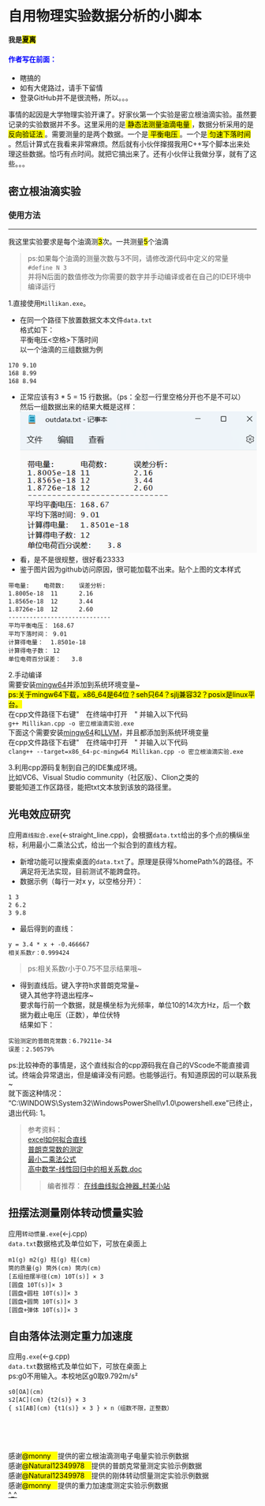 # 自用物理实验数据分析的小脚本 #
**我是<mark>夏离</mark>**
<!-- 我永远喜欢牛杂师傅！！！！！ -->
<!-- 干内，github网页md语法不支持h5标签 -->
#### <font color = blue>作者写在前面：</font> ####
* 瞎搞的
* 如有大佬路过，请手下留情  
* 登录GitHub并不是很流畅，所以。。。

事情的起因是大学物理实验开课了。好家伙第一个实验是密立根油滴实验。虽然要记录的实验数据并不多。这里采用的是<mark>  静态法测量油滴电量  </mark>，数据分析采用的是<mark>  反向验证法  </mark>。需要测量的是两个数据。一个是<mark>  平衡电压  </mark>。一个是<mark>  匀速下落时间  </mark>。然后计算式在我看来非常麻烦。然后就有小伙伴撺掇我用C++写个脚本出来处理这些数据。恰巧有点时间。就把它搞出来了。还有小伙伴让我做分享，就有了这些。。。
## 密立根油滴实验 ##
### 使用方法 ###
---
我这里实验要求是每个油滴测<mark>3</mark>次。一共测量<mark>5</mark>个油滴  
>ps:如果每个油滴的测量次数与3不同，请修改源代码中定义的常量  
`#define N 3`  
并将N后面的数值修改为你需要的数字并手动编译或者在自己的IDE环境中编译运行

1.直接使用`Millikan.exe`。
* 在同一个路径下放置数据文本文件`data.txt`  
格式如下：  
平衡电压<空格>下落时间  
以一个油滴的三组数据为例
```
170 9.10
168 8.99
168 8.94
```
* 正常应该有3 * 5 = 15 行数据。（ps：全怼一行里空格分开也不是不可以）  
然后一组数据出来的结果大概是这样：  
![一张图片](suoyin/Snipaste_2022-11-14_23-53-40.png)  
* 看，是不是很规整，很好看23333  
* 鉴于图片因为github访问原因，很可能加载不出来。贴个上图的文本样式
```
带电量:	电荷数:	误差分析:	
1.8005e-18	11		2.16
1.8565e-18	12		3.44
1.8726e-18	12		2.60
-----------------------------
平均平衡电压：	168.67
平均下落时间：	9.01
计算得电量：	1.8501e-18
计算得电子数：	12
单位电荷百分误差：	3.8
```

2.手动编译  
需要安装[mingw64](https://sourceforge.net/projects/mingw-w64/files/)并添加到系统环境变量~  
<mark>ps:关于mingw64下载，x86_64是64位？seh只64？sjlj兼容32？posix是linux平台。</mark>  
在cpp文件路径下右键"&emsp;在终端中打开&emsp;" 并输入以下代码  
`g++ Millikan.cpp -o 密立根油滴实验.exe`  
下面这个需要安装[mingw64](https://sourceforge.net/projects/mingw-w64/files/)和[LLVM](https://github.com/llvm/llvm-project)，并且都添加到系统环境变量  
在cpp文件路径下右键"&emsp;在终端中打开&emsp;" 并输入以下代码  
`clang++ --target=x86_64-pc-mingw64 Millikan.cpp -o 密立根油滴实验.exe`  

3.利用cpp源码复制到自己的IDE集成环境。  
比如VC6、Visual Studio community（社区版）、Clion之类的  
要能知道工作区路径，能把txt文本放到该放的路径里。  

## 光电效应研究 ##
应用`直线拟合.exe`(<-straight_line.cpp)，会根据`data.txt`给出的多个点的横纵坐标，利用最小二乘法公式，给出一个拟合到的直线方程。  
* 新增功能可以搜索桌面的`data.txt`了。原理是获得%homePath%的路径。不满足将无法实现，目前测试不能跨盘符。
* 数据示例（每行一对x y，以空格分开）：
```
1 3
2 6.2
3 9.8
```
* 最后得到的直线：
```
y = 3.4 * x + -0.466667
相关系数r：0.999424
```
>ps:相关系数r小于0.75不显示结果哦~
* 得到直线后。键入字符h求普朗克常量~  
键入其他字符退出程序~  
要求每行前一个数据，就是横坐标为光频率，单位10的14次方Hz，后一个数据为截止电压（正数），单位伏特  
结果如下：
```
实验测定的普朗克常数：6.79211e-34
误差：2.50579%
```
ps:比较神奇的事情是，这个直线拟合的cpp源码我在自己的VScode不能直接调试。终端会异常退出，但是编译没有问题。也能够运行。有知道原因的可以联系我~  
就下面这种情况：  
“C:\WINDOWS\System32\WindowsPowerShell\v1.0\powershell.exe”已终止，退出代码: 1。

>参考资料：  
[excel如何拟合直线](https://m.php.cn/topic/excel/470923.html)  
[普朗克常数的测定](https://wenku.baidu.com/view/8666c25401768e9951e79b89680203d8ce2f6ac3.html?_wkts_=1668475679597&bdQuery=%E6%99%AE%E6%9C%97%E5%85%8B%E5%B8%B8%E6%95%B0%E5%AE%9E%E9%AA%8C%E8%AE%A1%E7%AE%97)  
[最小二乘法公式](https://baike.baidu.com/item/%E6%9C%80%E5%B0%8F%E4%BA%8C%E4%B9%98%E6%B3%95%E5%85%AC%E5%BC%8F/6263689?fr=aladdin)  
[高中数学-线性回归中的相关系数.doc](https://max.book118.com/html/2018/1116/5111321143001331.shtm)
>>编者推荐：
[在线曲线拟合神器_村美小站](http://www.qinms.com/webapp/curvefit/cf.aspx)  

## 扭摆法测量刚体转动惯量实验 ##
应用`转动惯量.exe`(<-j.cpp)  
`data.txt`数据格式及单位如下，可放在桌面上
```
m1(g) m2(g) 柱(g) 柱(cm)
筒的质量(g) 筒外(cm) 筒内(cm) 
[五组扭摆半径(cm) 10T(s)] × 3
[圆盘 10T(s)]× 3
[圆盘+圆柱 10T(s)]× 3
[圆盘+圆筒 10T(s)]× 3
[圆盘+弹体 10T(s)]× 3
```

## 自由落体法测定重力加速度 ##
应用`g.exe`(<-g.cpp)  
`data.txt`数据格式及单位如下，可放在桌面上  
ps:g0不用输入。本校地区g0取9.792m/s²
```
s0[OA](cm)
s2[AC](cm) {t2(s)} × 3
{ s1[AB](cm) {t1(s)} × 3 } × n（组数不限，正整数）
```


</br>
</br>
</br>

感谢<mark>@monny&emsp;</mark>提供的密立根油滴测电子电量实验示例数据  
感谢<mark>@Natural12349978&emsp;</mark>提供的普朗克常量测定实验示例数据  
感谢<mark>@Natural12349978&emsp;</mark>提供的刚体转动惯量测定实验示例数据  
感谢<mark>@monny&emsp;</mark>提供的重力加速度测定实验示例数据  
[^_^](如何联系我？可以在github留言。本文档尾也有其他方式)  
<!-- [帖子题主是我~](https://bbs.mihoyo.com/ys/article/17396735) -->
<!-- [网易云音乐~](https://music.163.com/#/user/home?id=587000409) -->
